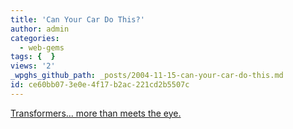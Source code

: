 ```yaml
---
title: 'Can Your Car Do This?'
author: admin
categories:
  - web-gems
tags: {  }
views: '2'
_wpghs_github_path: _posts/2004-11-15-can-your-car-do-this.md
id: ce60bb07-3e0e-4f17-b2ac-221cd2b5507c
---
```

<p><a href="http://uk.download.yahoo.com/ne/fu/oa/eurcncs185030.mpg">Transformers... more than meets the eye.</a></p>
